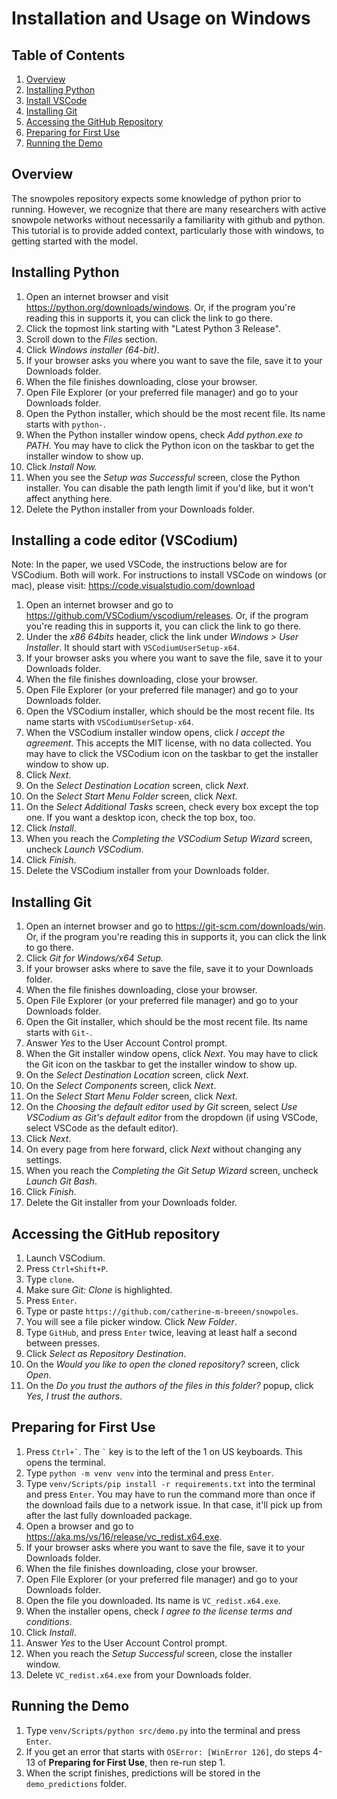 # Installation and Usage on Windows

## Table of Contents
1. [Overview](#overview)
2. [Installing Python](#installing-python)
3. [Install VSCode](#installing-a-code-editor-vscodium)
4. [Installing Git](#installing-git)
5. [Accessing the GitHub Repository](#accessing-the-github-repository)
6. [Preparing for First Use](#preparing-for-first-use)
7. [Running the Demo](#running-the-demo)

## Overview
The snowpoles repository expects some knowledge of python prior to running. However, we recognize that there are many researchers with active snowpole networks without necessarily a familiarity with github and python. This tutorial is to provide added context, particularly those with windows, to getting started with the model. 

## Installing Python
1. Open an internet browser and visit https://python.org/downloads/windows. Or, if the program you're reading this in supports it, you can click the link to go there.
2. Click the topmost link starting with "Latest Python 3 Release".
3. Scroll down to the *Files* section.
4. Click *Windows installer (64-bit)*.
5. If your browser asks you where you want to save the file, save it to your Downloads folder.
6. When the file finishes downloading, close your browser.
7. Open File Explorer (or your preferred file manager) and go to your Downloads folder.
8. Open the Python installer, which should be the most recent file. Its name starts with `python-`.
9. When the Python installer window opens, check *Add python.exe to PATH*. You may have to click the Python icon on the taskbar to get the installer window to show up.
10. Click *Install Now.*
11. When you see the *Setup was Successful* screen, close the Python installer. You can disable the path length limit if you'd like, but it won't affect anything here.
12. Delete the Python installer from your Downloads folder.


## Installing a code editor (VSCodium)
Note: In the paper, we used VSCode, the instructions below are for VSCodium. Both will work. For instructions to install VSCode on windows (or mac), please visit: https://code.visualstudio.com/download 
1. Open an internet browser and go to https://github.com/VSCodium/vscodium/releases. Or, if the program you're reading this in supports it, you can click the link to go there.
2. Under the *x86 64bits* header, click the link under *Windows > User Installer*. It should start with `VSCodiumUserSetup-x64`.
3. If your browser asks you where you want to save the file, save it to your Downloads folder.
4. When the file finishes downloading, close your browser.
5. Open File Explorer (or your preferred file manager) and go to your Downloads folder.
6. Open the VSCodium installer, which should be the most recent file. Its name starts with `VSCodiumUserSetup-x64`.
7. When the VSCodium installer window opens, click *I accept the agreement*. This accepts the MIT license, with no data collected. You may have to click the VSCodium icon on the taskbar to get the installer window to show up.
8. Click *Next*.
9. On the *Select Destination Location* screen, click *Next*.
10. On the *Select Start Menu Folder* screen, click *Next*.
11. On the *Select Additional Tasks* screen, check every box except the top one. If you want a desktop icon, check the top box, too.
12. Click *Install*.
13. When you reach the *Completing the VSCodium Setup Wizard* screen, uncheck *Launch VSCodium*.
14. Click *Finish*.
15. Delete the VSCodium installer from your Downloads folder.


## Installing Git
1. Open an internet browser and go to https://git-scm.com/downloads/win. Or, if the program you're reading this in supports it, you can click the link to go there.
2. Click *Git for Windows/x64 Setup.*
3. If your browser asks where to save the file, save it to your Downloads folder.
4. When the file finishes downloading, close your browser.
5. Open File Explorer (or your preferred file manager) and go to your Downloads folder.
6. Open the Git installer, which should be the most recent file. Its name starts with `Git-`.
7. Answer *Yes* to the User Account Control prompt.
8. When the Git installer window opens, click *Next*. You may have to click the Git icon on the taskbar to get the installer window to show up.
9.  On the *Select Destination Location* screen, click *Next*.
10. On the *Select Components* screen, click *Next*.
11. On the *Select Start Menu Folder* screen, click *Next*.
12. On the *Choosing the default editor used by Git* screen, select *Use VSCodium as Git's default editor* from the dropdown (if using VSCode, select VSCode as the default editor).
13. Click *Next*.
14. On every page from here forward, click *Next* without changing any settings.
15. When you reach the *Completing the Git Setup Wizard* screen, uncheck *Launch Git Bash*.
16. Click *Finish*.
17. Delete the Git installer from your Downloads folder.


## Accessing the GitHub repository
1. Launch VSCodium.
2. Press `Ctrl+Shift+P`.
3. Type `clone`.
4. Make sure *Git: Clone* is highlighted.
5. Press `Enter`.
6. Type or paste `https://github.com/catherine-m-breeen/snowpoles`.
7. You will see a file picker window. Click *New Folder*.
8. Type `GitHub`, and press `Enter` twice, leaving at least half a second between presses.
9. Click *Select as Repository Destination*.
10. On the *Would you like to open the cloned repository?* screen, click *Open*.
11. On the *Do you trust the authors of the files in this folder?* popup, click *Yes, I trust the authors*.


## Preparing for First Use
1. Press `` Ctrl+` ``. The `` ` `` key is to the left of the 1 on US keyboards. This opens the terminal.
2. Type `python -m venv venv` into the terminal and press `Enter`.
3. Type `venv/Scripts/pip install -r requirements.txt` into the terminal and press `Enter`. You may have to run the command more than once if the download fails due to a network issue. In that case, it'll pick up from after the last fully downloaded package.
4. Open a browser and go to https://aka.ms/vs/16/release/vc_redist.x64.exe.
5. If your browser asks where you want to save the file, save it to your Downloads folder.
6. When the file finishes downloading, close your browser.
7. Open File Explorer (or your preferred file manager) and go to your Downloads folder.
8. Open the file you downloaded. Its name is `VC_redist.x64.exe`.
9. When the installer opens, check *I agree to the license terms and conditions*.
10. Click *Install*.
11. Answer *Yes* to the User Account Control prompt.
12. When you reach the *Setup Successful* screen, close the installer window.
13. Delete `VC_redist.x64.exe` from your Downloads folder.


## Running the Demo
1. Type `venv/Scripts/python src/demo.py` into the terminal and press `Enter`.
2. If you get an error that starts with `OSError: [WinError 126]`, do steps 4-13 of **Preparing for First Use**, then re-run step 1.
3. When the script finishes, predictions will be stored in the `demo_predictions` folder.
